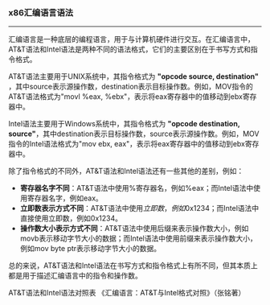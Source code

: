 ### x86汇编语言语法
---
汇编语言是一种底层的编程语言，用于与计算机硬件进行交互。在汇编语言中，AT&T语法和Intel语法是两种不同的语法格式，它们的主要区别在于书写方式和指令格式。

AT&T语法主要用于UNIX系统中，其指令格式为 **"opcode source, destination"** ，其中source表示源操作数，destination表示目标操作数。例如，MOV指令的AT&T语法格式为"movl %eax, %ebx"，表示将eax寄存器中的值移动到ebx寄存器中。

Intel语法主要用于Windows系统中，其指令格式为 **"opcode destination, source"**，其中destination表示目标操作数，source表示源操作数。例如，MOV指令的Intel语法格式为"mov ebx, eax"，表示将eax寄存器中的值移动到ebx寄存器中。

除了指令格式的不同外，AT&T语法和Intel语法还有一些其他的差别，例如：

- **寄存器名字不同**：AT&T语法中使用%寄存器名，例如%eax；而Intel语法中使用寄存器名字，例如eax。
- **立即数表示方式不同**：AT&T语法中使用$立即数，例如$0x1234；而Intel语法中直接使用立即数，例如0x1234。
- **操作数大小表示方式不同**：AT&T语法中使用后缀来表示操作数大小，例如movb表示移动字节大小的数据；而Intel语法中使用前缀来表示操作数大小，例如mov byte ptr表示移动字节大小的数据。

总的来说，AT&T语法和Intel语法在书写方式和指令格式上有所不同，但其本质上都是用于描述汇编语言中的指令和操作数。


AT&T语法和Intel语法对照表
《汇编语言：AT&T与Intel格式对照》（张铭著）